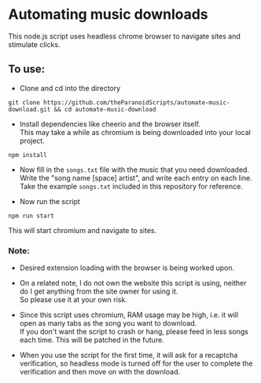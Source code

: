 # Automating music downloads

This node.js script uses headless chrome browser to navigate sites and stimulate clicks.

## To use:

-   Clone and cd into the directory

```
git clone https://github.com/theParanoidScripts/automate-music-download.git && cd automate-music-download
```

-   Install dependencies like cheerio and the browser itself.<br>
    This may take a while as chromium is being downloaded into your local project.

```
npm install
```

-   Now fill in the `songs.txt` file with the music that you need downloaded.<br>
    Write the "song name [space] artist", and write each entry on each line.<br>
    Take the example `songs.txt` included in this repository for reference.

-   Now run the script

```
npm run start
```

This will start chromium and navigate to sites.

### Note:

-   Desired extension loading with the browser is being worked upon.

-   On a related note, I do not own the website this script is using, neither do I get anything from the site owner for using it.<br>
    So please use it at your own risk.

-   Since this script uses chromium, RAM usage may be high, i.e. it will open as many tabs as the song you want to download. <br>
    If you don't want the script to crash or hang, please feed in less songs each time. This will be patched in the future.

-   When you use the script for the first time, it will ask for a recaptcha verification, so headless mode is turned off for
    the user to complete the verification and then move on with the download.
